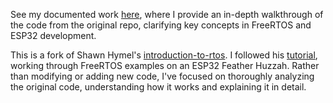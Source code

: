 See my documented work [here](https://drive.google.com/file/d/17iRZOSI9rV7WkIdEc2UGUUsRfJ32uz7c/view?usp=sharing), where I provide an in-depth walkthrough of the code from the original repo, clarifying key concepts in FreeRTOS and ESP32 development.

This is a fork of Shawn Hymel's [introduction-to-rtos](https://github.com/ShawnHymel/introduction-to-rtos).
I followed his [tutorial](https://www.youtube.com/watch?v=F321087yYy4&list=PLEBQazB0HUyQ4hAPU1cJED6t3DU0h34bz), working through FreeRTOS examples on an ESP32 Feather Huzzah.
Rather than modifying or adding new code, I've focused on thoroughly analyzing the original code, understanding how it works and explaining it in detail.  

